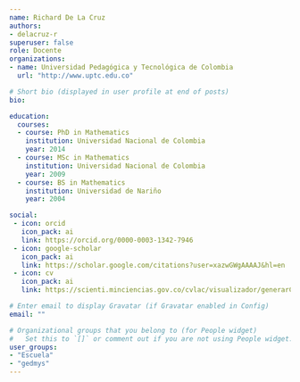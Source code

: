 ```yaml
---
name: Richard De La Cruz
authors:
- delacruz-r
superuser: false
role: Docente
organizations:
- name: Universidad Pedagógica y Tecnológica de Colombia
  url: "http://www.uptc.edu.co"

# Short bio (displayed in user profile at end of posts)
bio: 

education:
  courses:
  - course: PhD in Mathematics
    institution: Universidad Nacional de Colombia
    year: 2014
  - course: MSc in Mathematics
    institution: Universidad Nacional de Colombia
    year: 2009
  - course: BS in Mathematics
    institution: Universidad de Nariño
    year: 2004

social:
 - icon: orcid
   icon_pack: ai
   link: https://orcid.org/0000-0003-1342-7946
 - icon: google-scholar
   icon_pack: ai
   link: https://scholar.google.com/citations?user=xazwGWgAAAAJ&hl=en
 - icon: cv
   icon_pack: ai
   link: https://scienti.minciencias.gov.co/cvlac/visualizador/generarCurriculoCv.do?cod_rh=0000506486

# Enter email to display Gravatar (if Gravatar enabled in Config)
email: ""

# Organizational groups that you belong to (for People widget)
#   Set this to `[]` or comment out if you are not using People widget.
user_groups:
- "Escuela"
- "gedmys"
---
```



